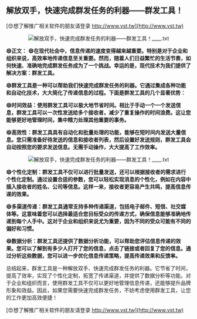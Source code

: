 ## **解放双手，快速完成群发任务的利器——群发工具！**

[😍想了解推广相关软件的朋友请登录 http://www.vst.tw](http://www.vst.tw)

 <center><img src="https://vst.tw/MP4/tuiguang/png/8.png" alt="解放双手，快速完成群发任务的利器——群发工具！____.txt"></center>

**😄正文：**
**😄在现代社会中，信息传递的速度变得越来越重要。特别是对于企业和组织来说，高效率地传递信息至关重要。然而，随着人们日益繁忙的生活节奏，如何快速、准确地完成群发任务成为了一个挑战。幸运的是，现代技术为我们提供了解决方案：群发工具。**

**😄群发工具是一种可以帮助我们快速完成群发任务的利器。它通过集成各种功能和自动化技术，大大简化了传递信息的过程。下面是群发工具的几个显著优势：**

**😄时间效益：使用群发工具可以极大地节省时间。相比于手动一个一个发送信息，群发工具可以一次性发送给多个接收者，减少了重复操作的时间浪费。这让您能够更好地管理时间，集中精力处理其他重要的事务。**

**😄高效性：群发工具具有自动化和批量处理的功能，能够在短时间内发送大量信息。您只需准备好待发送的信息和接收者列表，然后设置好发送规则，群发工具会自动按照您的要求发送信息。无需手动操作，大大提高了工作效率。**

 <center><img src="https://vst.tw/MP4/tuiguang/png/5.png" alt="解放双手，快速完成群发任务的利器——群发工具！____.txt"></center>

**😄个性化定制：群发工具不仅可以进行批量发送，还可以根据接收者的需求进行个性化定制。通过设置合适的参数，您可以轻松实现消息的个性化，例如在内容中插入接收者的姓名、公司等信息。这样一来，接收者更容易产生共鸣，提高信息传递的效果。**

**😄多渠道传递：群发工具通常支持多种传递渠道，包括电子邮件、短信、社交媒体等。这意味着您可以选择最适合您目标受众的传递方式，确保信息能够准确地传递到每个人手中。这对于企业和组织来说尤为重要，因为不同的受众可能有不同的偏好和习惯。**

**😄数据分析：群发工具还提供了数据分析功能，可以帮助您评估信息传递的效果。您可以了解到有多少人打开了您的信息，点击了链接或者回复了您的信息。通过分析这些数据，您可以进一步优化信息传递策略，提高传递效果和反馈率。**

总结起来，群发工具是一种解放双手、快速完成群发任务的利器。它节省了时间，提高了效率，实现了个性化定制，拓宽了传递渠道，并提供了数据分析等功能。对于企业和组织而言，使用群发工具不仅可以更好地管理信息传递，还能够提升品牌形象和效益。因此，如果您需要快速完成群发任务，不妨考虑使用群发工具，让您的工作更加高效便捷！

[😍想了解推广相关软件的朋友请登录 http://www.vst.tw](http://www.vst.tw)



